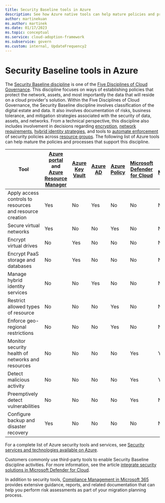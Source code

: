 ```yaml
---
title: Security Baseline tools in Azure
description: See how Azure native tools can help mature policies and processes that support the Security Baseline discipline.
author: martinekuan
ms.author: martinek
ms.date: 01/17/2023
ms.topic: conceptual
ms.service: cloud-adoption-framework
ms.subservice: govern
ms.custom: internal, UpdateFrequency2
---
```


# Security Baseline tools in Azure

The [Security Baseline discipline](./index.md) is one of the [Five Disciplines of Cloud Governance](../governance-disciplines.md). This discipline focuses on ways of establishing policies that protect the network, assets, and most importantly the data that will reside on a cloud provider's solution. Within the Five Disciplines of Cloud Governance, the Security Baseline discipline involves classification of the digital estate and data. It also involves documentation of risks, business tolerance, and mitigation strategies associated with the security of data, assets, and networks. From a technical perspective, this discipline also includes involvement in decisions regarding [encryption](../../decision-guides/encryption/index.md), [network requirements](../../ready/azure-best-practices/define-an-azure-network-topology.md), [hybrid identity strategies](../../decision-guides/identity/index.md), and tools to [automate enforcement](../policy-compliance/processes.md#automation-of-monitoring-and-compliance) of security policies across [resource groups](../../decision-guides/resource-consistency/index.md).
The following list of Azure tools can help mature the policies and processes that support this discipline.

| Tool | [Azure portal](https://azure.microsoft.com/features/azure-portal/) and [Azure Resource Manager](/azure/azure-resource-manager/management/overview) | [Azure Key Vault](/azure/key-vault/)  | [Azure AD](/azure/active-directory/fundamentals/active-directory-whatis) | [Azure Policy](/azure/governance/policy/overview) | [Microsoft Defender for Cloud](/azure/security-center/security-center-introduction) | [Azure Monitor](/azure/azure-monitor/overview) |
|------------------------------------------------------------|---------------------------------|-----------------|----------|--------------|-----------------------|---------------|
| Apply access controls to resources and resource creation   | Yes                             | No              | Yes      | No           | No                    | No            |
| Secure virtual networks                                    | Yes                             | No              | No       | Yes          | No                    | No            |
| Encrypt virtual drives                                     | No                              | Yes             | No       | No           | No                    | No            |
| Encrypt PaaS storage and databases                         | No                              | Yes             | No       | No           | No                    | No            |
| Manage hybrid identity services                            | No                              | No              | Yes      | No           | No                    | No            |
| Restrict allowed types of resource                         | No                              | No              | No       | Yes          | No                    | No            |
| Enforce geo-regional restrictions                          | No                              | No              | No       | Yes          | No                    | No            |
| Monitor security health of networks and resources          | No                              | No              | No       | No           | Yes                   | Yes           |
| Detect malicious activity                                  | No                              | No              | No       | No           | Yes                   | Yes           |
| Preemptively detect vulnerabilities                        | No                              | No              | No       | No           | Yes                   | No            |
| Configure backup and disaster recovery                     | Yes                             | No              | No       | No           | No                    | No            |

For a complete list of Azure security tools and services, see [Security services and technologies available on Azure](/azure/security/fundamentals/services-technologies).

Customers commonly use third-party tools to enable Security Baseline discipline activities. For more information, see the article [integrate security solutions in Microsoft Defender for Cloud](/azure/security-center/security-center-partner-integration).

In addition to security tools, [Compliance Management in Microsoft 365](https://www.microsoft.com/security/business/compliance/compliance-management) provides extensive guidance, reports, and related documentation that can help you perform risk assessments as part of your migration planning process.

